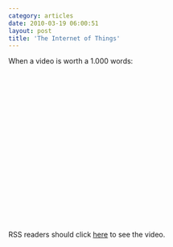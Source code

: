 ```yaml
---
category: articles
date: 2010-03-19 06:00:51
layout: post
title: 'The Internet of Things'
---
```


<p>When a video is worth a 1.000 words:</p>

<iframe title="The Internet of Things" width="480" height="300" data-src="//www.youtube.com/embed/sfEbMV295Kk" frameborder="0" allowfullscreen></iframe>

<p>RSS readers should click <a href="//joaobordalo.com/articles/2010/03/19/the-internet-of-things">here</a> to see the video.</p>
